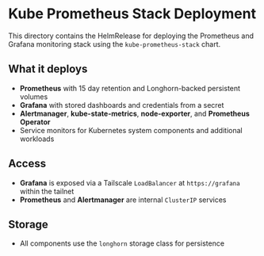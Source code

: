 # Kube Prometheus Stack Deployment

This directory contains the HelmRelease for deploying the Prometheus and Grafana monitoring stack using the `kube-prometheus-stack` chart.

## What it deploys

- **Prometheus** with 15 day retention and Longhorn-backed persistent volumes
- **Grafana** with stored dashboards and credentials from a secret
- **Alertmanager**, **kube-state-metrics**, **node-exporter**, and **Prometheus Operator**
- Service monitors for Kubernetes system components and additional workloads

## Access

- **Grafana** is exposed via a Tailscale `LoadBalancer` at `https://grafana` within the tailnet
- **Prometheus** and **Alertmanager** are internal `ClusterIP` services

## Storage

- All components use the `longhorn` storage class for persistence
